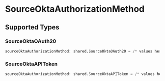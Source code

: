 # SourceOktaAuthorizationMethod


## Supported Types

### SourceOktaOAuth20

```python
sourceOktaAuthorizationMethod: shared.SourceOktaOAuth20 = /* values here */
```

### SourceOktaAPIToken

```python
sourceOktaAuthorizationMethod: shared.SourceOktaAPIToken = /* values here */
```

